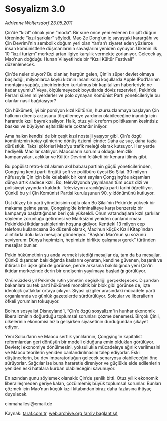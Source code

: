 # Sosyalizm 3.0

*Adrienne Woltersdorf 23.05.2011*

<div class="yazi"><p>Çin’de “kızıl” olmak yine “moda”. Bir süre önce yeni evlenen bir çift düğün töreninde “kızıl şarkılar” söyledi. Mao Ze Dong’un iç savaştaki karargâhı ve Çin Devrimi’nin sembolik doğum yeri olan Yan’an’ı ziyaret eden yüzlerce insan komünistlerle düşmanlarının savaşlarını yeniden oynuyor. Ülkenin ilk 10 “kızıl turizm” merkezi artan ilgiye karşılık vermekte zorlanıyor. Gelecek ay, Mao’nun doğduğu Hunan Vilayeti’nde bir “Kızıl Kültür Festivali” düzenlenecek.</p>
<p>Çin’de neler oluyor? Bu olanlar, hergün gelen, Çin’in süper devlet olmaya başladığı, milyonlarca köylü kızının insanlıkdışı koşullarda Apple IPod’larının montajını yaptığı, zincirlerinden kurtulmuş bir kapitalizm haberleriyle ne kadar uyumlu? Veya, ölçülemeyecek boyutlarda döviz rezervleri, Pekin’de Ferrari süren milyerderler ve polo oynayan Komünist Parti yöneticileriyle bu olanlar nasıl bağdaşıyor?</p>
<p>Çin hükümeti, iyi bir porsiyon kızıl kültürün, huzursuzlanmaya başlayan Çin halkının direniş arzusunu törpülemeye yardımcı olabileceğine inandığı için hararetle kızıl bayrak sallıyor. Halk, otuz yıllık reform politikasının kesintisiz baskısı ve büyüyen eşitsizliklerle çoktandır inliyor.</p>
<p>Ama halkın kendisi de bir çeşit kızıl nostalji yaşıyor gibi. Çin’e özgü komünizmin kolay günlerine dönüş özlemi içinde: Daha az suç, daha fazla dürüstlük. Taksi şöförleri Mao’yu trafik meleği olarak kutsuyor. Her yerde hediyelik Mao’lar satılıyor. Maocuların sorumlu olduğu temizlik kampanyaları, açlıklar ve Kültür Devrimi felâketi bir kenara itilmiş gibi.</p>
<p>Bu popülist retro-kızıl akımın akıl babası partinin güçlü yöneticilerinden, Çongşing kenti parti örgütü şefi ve politbüro üyesi Bo Şilai. 30 milyon nüfusuyla Çin için bile kalabalık bir kent sayılan Çongşing’de akşamları dünya artık sadece kızıl. Bo, televizyonda yayınlanan tüm ucuz dizi ve polisiyeyi yayından kaldırdı. Televizyon aracılığıyla parti tarihi öğretiliyor. Çünkü bu yıl Çin Komünist Partisi kuruluşunun 90. yıldönümünü kutluyor.</p>
<p>Üst düzey bir parti yöneticisinin oğlu olan Bo Şilai’nin Pekin’de yüksek bir makama gelme şansı, Çongşing’de kriminaliteye karşı benzersiz bir kampanya başlattığından beri çok yükseldi. Onun vatandaşlara kızıl şarkılar söyleme zorunluğu getirmesi ve Marksizmi yeniden canlandırması Pekin’deki iktidar sahiplerinin hoşuna gidiyor. Kentteki 13 milyon cep telefonu kullanıcısına Bo düzenli olarak, Mao’nun küçük Kızıl Kitap’ından alıntılarla dolu kısa mesajlar gönderiyor. “Başkan Mao’nun şu sözünü seviyorum: Dünya hepimizin, hepimizin birlikte çalışması gerek” türünden mesajlar bunlar.</p>
<p>Pekin hükümetinin şu anda vermek istediği mesajlar da, tam da bu mesajlar. Çünkü dışarıdan bakıldığında kaslarını oynatan, kendine güvenen, başarılı ve ihtiraslı bir üşke gibi de görünse, perde arkasına bakıldığında yeni Çin’in iktidar merkezinde derin bir endişenin yayılmaya başladığı görülüyor.</p>
<p>Önümüzdeki yıl Pekin’de rutin yönetim değişikliği gerçekleşecek. Dışarıdan bakanlara bu tek parti hükümeti monolitik bir blok gibi görünse de, içte ideolojik çatlaklar ortaya çıkıyor. Siyasi çizgiler arasındaki mücadele parti organlarında ve günlük gazetelerde sürdürülüyor. Solcular ve liberallerin öfkeli yorumları tokuşuyor.</p>
<p>Bo’nun sosyalist Disneyland’i, “Çin’e özgü sosyalizm”in hunhar ekonomik liberalizminin doğurduğu toplumsal sorunları çözme denemesi. Birçok Çinli, ülkelerinin ekonomisi hızla gelişirken siyasetinin durduğundan şikayet ediyor.</p>
<p>Yeni Solcu’ların ve Maocu sertlik yanlılarının, Çongşing’in kapitalist reformlardan geri dönüşün bir modeli olduğuna emin oldukları görülüyor. Devletçi ekonomiye dönülmesini, yoksullukla mücadeleye ağırlık verilmesini ve Maocu teorilerin yeniden canlandırılmasını talep ediyorlar. Eski düşüncelerin, bu dev imparatorluğun gelecek senaryosu olabileceğini öne sürüyorlar. Sağcılar ise buna hararetle direniyor ve güçlükle elde edilenlerin yeniden eski hatalara kurban olabileceğini savunuyor.</p>
<p>En azından şunu söylemek olanaklı: Çin’de şenlik bitti. Otuz yıllık ekonomik liberalleşmeden geriye kalan, çözülmemiş büyük toplumsal sorunlar. Bunları çözmek için Mao’nun küçük kızıl kitabından biraz daha fazlasına ihtiyaç duyulacak.</p>
<p>cinmahallesi@email.de</p>
</div>

Kaynak: [taraf.com.tr](http://www.taraf.com.tr/adrienne-woltersdorf/makale-sosyalizm-3-0.htm), [web.archive.org (arşiv bağlantısı)](http://web.archive.org/web/20131107103345/http://www.taraf.com.tr/adrienne-woltersdorf/makale-sosyalizm-3-0.htm)
